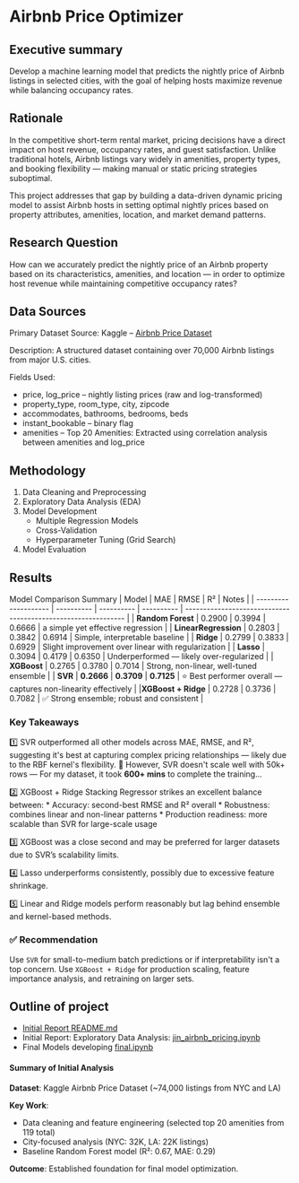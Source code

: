 # Airbnb Price Optimizer



## Executive summary

Develop a machine learning model that predicts the nightly price of Airbnb listings in selected cities, with the goal of helping hosts maximize revenue while balancing occupancy rates.

## Rationale
In the competitive short-term rental market, pricing decisions have a direct impact on host revenue, occupancy rates, and guest satisfaction. Unlike traditional hotels, Airbnb listings vary widely in amenities, property types, and booking flexibility — making manual or static pricing strategies suboptimal.

This project addresses that gap by building a data-driven dynamic pricing model to assist Airbnb hosts in setting optimal nightly prices based on property attributes, amenities, location, and market demand patterns.

## Research Question
How can we accurately predict the nightly price of an Airbnb property based on its characteristics, amenities, and location — in order to optimize host revenue while maintaining competitive occupancy rates?

## Data Sources
Primary Dataset
Source: Kaggle – [Airbnb Price Dataset](https://www.kaggle.com/datasets/rupindersinghrana/airbnb-price-dataset/data)

Description: A structured dataset containing over 70,000 Airbnb listings from major U.S. cities.

Fields Used:
* price, log_price – nightly listing prices (raw and log-transformed)
* property_type, room_type, city, zipcode
* accommodates, bathrooms, bedrooms, beds
* instant_bookable – binary flag
* amenities – Top 20 Amenities: Extracted using correlation analysis between amenities and log_price

## Methodology
1. Data Cleaning and Preprocessing
2. Exploratory Data Analysis (EDA)
3. Model Development
    * Multiple Regression Models
    * Cross-Validation
    * Hyperparameter Tuning (Grid Search)
4. Model Evaluation

## Results
Model Comparison Summary
| Model                | MAE        | RMSE       | R²         | Notes                                                         |
| -------------------- | ---------- | ---------- | ---------- | ------------------------------------------------------------- |
| **Random Forest**    | 0.2900     | 0.3994     | 0.6666     | a simple yet effective regression                             |
| **LinearRegression** | 0.2803     | 0.3842     | 0.6914     | Simple, interpretable baseline                                |
| **Ridge**            | 0.2799     | 0.3833     | 0.6929     | Slight improvement over linear with regularization            |
| **Lasso**            | 0.3094     | 0.4179     | 0.6350     | Underperformed — likely over-regularized                      |
| **XGBoost**          | 0.2765     | 0.3780     | 0.7014     | Strong, non-linear, well-tuned ensemble                       |
| **SVR**              | **0.2666** | **0.3709** | **0.7125** | ⭐ Best performer overall — captures non-linearity effectively |
|**XGBoost + Ridge**   | 0.2728     | 0.3736     | 0.7082     | ✅ Strong ensemble; robust and consistent                     |

### Key Takeaways
1️⃣ SVR outperformed all other models across MAE, RMSE, and R², suggesting it's best at capturing complex pricing relationships — likely due to the RBF kernel's flexibility. 🚫 However, SVR doesn't scale well with 50k+ rows — For my dataset, it took **600+ mins** to complete the training...

2️⃣ XGBoost + Ridge Stacking Regressor strikes an excellent balance between:
    * Accuracy: second-best RMSE and R² overall
    * Robustness: combines linear and non-linear patterns
    * Production readiness: more scalable than SVR for large-scale usage

3️⃣ XGBoost was a close second and may be preferred for larger datasets due to SVR’s scalability limits.

4️⃣ Lasso underperforms consistently, possibly due to excessive feature shrinkage.

5️⃣ Linear and Ridge models perform reasonably but lag behind ensemble and kernel-based methods.

### ✅ Recommendation

Use `SVR` for small-to-medium batch predictions or if interpretability isn't a top concern.
Use `XGBoost + Ridge` for production scaling, feature importance analysis, and retraining on larger sets.

## Outline of project

- [Initial Report README.md](../README.md)
- Initial Report: Exploratory Data Analysis: [jin_airbnb_pricing.ipynb](jin_airbnb_pricing.ipynb)
- Final Models developing [final.ipynb](final.ipynb)

#### Summary of Initial Analysis

**Dataset**: Kaggle Airbnb Price Dataset (~74,000 listings from NYC and LA)

**Key Work**: 
- Data cleaning and feature engineering (selected top 20 amenities from 119 total)
- City-focused analysis (NYC: 32K, LA: 22K listings)
- Baseline Random Forest model (R²: 0.67, MAE: 0.29)

**Outcome**: Established foundation for final model optimization. 

